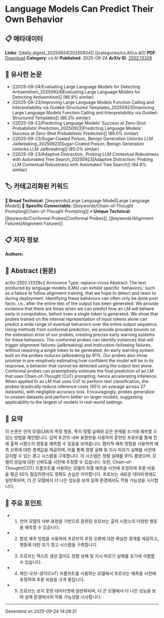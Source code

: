 <!-- KEYWORD_LINKING_METADATA:
{
  "processed_timestamp": "2025-09-24T14:28:31.968555",
  "vocabulary_version": "1.0",
  "selected_keywords": [
    "Large Language Model",
    "Conformal Probes",
    "Chain-of-Thought Prompting",
    "Alignment Failures"
  ],
  "rejected_keywords": [],
  "similarity_scores": {
    "Large Language Model": 0.85,
    "Conformal Probes": 0.8,
    "Chain-of-Thought Prompting": 0.79,
    "Alignment Failures": 0.75
  },
  "extraction_method": "AI_prompt_based",
  "budget_applied": true,
  "candidates_json": {
    "candidates": [
      {
        "surface": "language models",
        "canonical": "Large Language Model",
        "aliases": [
          "LM",
          "language model"
        ],
        "category": "broad_technical",
        "rationale": "Central to the paper's focus on predicting behaviors of language models.",
        "novelty_score": 0.3,
        "connectivity_score": 0.9,
        "specificity_score": 0.6,
        "link_intent_score": 0.85
      },
      {
        "surface": "conformal probes",
        "canonical": "Conformal Probes",
        "aliases": [
          "conformal prediction probes"
        ],
        "category": "unique_technical",
        "rationale": "Introduces a novel method for predicting language model behavior.",
        "novelty_score": 0.75,
        "connectivity_score": 0.7,
        "specificity_score": 0.85,
        "link_intent_score": 0.8
      },
      {
        "surface": "Chain-of-Thought prompting",
        "canonical": "Chain-of-Thought Prompting",
        "aliases": [
          "CoT prompting"
        ],
        "category": "specific_connectable",
        "rationale": "Key technique discussed for enhancing inference in language models.",
        "novelty_score": 0.55,
        "connectivity_score": 0.78,
        "specificity_score": 0.82,
        "link_intent_score": 0.79
      },
      {
        "surface": "alignment failures",
        "canonical": "Alignment Failures",
        "aliases": [
          "jailbreaking"
        ],
        "category": "unique_technical",
        "rationale": "Describes a critical behavior issue in language models addressed by the paper.",
        "novelty_score": 0.65,
        "connectivity_score": 0.65,
        "specificity_score": 0.8,
        "link_intent_score": 0.75
      }
    ],
    "ban_list_suggestions": [
      "method",
      "experiment",
      "performance"
    ]
  },
  "decisions": [
    {
      "candidate_surface": "language models",
      "resolved_canonical": "Large Language Model",
      "decision": "linked",
      "scores": {
        "novelty": 0.3,
        "connectivity": 0.9,
        "specificity": 0.6,
        "link_intent": 0.85
      }
    },
    {
      "candidate_surface": "conformal probes",
      "resolved_canonical": "Conformal Probes",
      "decision": "linked",
      "scores": {
        "novelty": 0.75,
        "connectivity": 0.7,
        "specificity": 0.85,
        "link_intent": 0.8
      }
    },
    {
      "candidate_surface": "Chain-of-Thought prompting",
      "resolved_canonical": "Chain-of-Thought Prompting",
      "decision": "linked",
      "scores": {
        "novelty": 0.55,
        "connectivity": 0.78,
        "specificity": 0.82,
        "link_intent": 0.79
      }
    },
    {
      "candidate_surface": "alignment failures",
      "resolved_canonical": "Alignment Failures",
      "decision": "linked",
      "scores": {
        "novelty": 0.65,
        "connectivity": 0.65,
        "specificity": 0.8,
        "link_intent": 0.75
      }
    }
  ]
}
-->

# Language Models Can Predict Their Own Behavior

## 📋 메타데이터

**Links**: [[daily_digest_20250924|20250924]] [[categories/cs.AI|cs.AI]]
**PDF**: [Download](https://arxiv.org/pdf/2502.13329.pdf)
**Category**: cs.AI
**Published**: 2025-09-24
**ArXiv ID**: [2502.13329](https://arxiv.org/abs/2502.13329)

## 🔗 유사한 논문
- [[2025-09-24/Evaluating Large Language Models for Detecting Antisemitism_20250924|Evaluating Large Language Models for Detecting Antisemitism]] (86.9% similar)
- [[2025-09-23/Improving Large Language Models Function Calling and Interpretability via Guided-Structured Templates_20250923|Improving Large Language Models Function Calling and Interpretability via Guided-Structured Templates]] (86.3% similar)
- [[2025-09-22/Predicting Language Models' Success at Zero-Shot Probabilistic Prediction_20250922|Predicting Language Models' Success at Zero-Shot Probabilistic Prediction]] (86.0% similar)
- [[2025-09-23/Sugar-Coated Poison_ Benign Generation Unlocks LLM Jailbreaking_20250923|Sugar-Coated Poison: Benign Generation Unlocks LLM Jailbreaking]] (85.0% similar)
- [[2025-09-23/Adaptive Distraction_ Probing LLM Contextual Robustness with Automated Tree Search_20250923|Adaptive Distraction: Probing LLM Contextual Robustness with Automated Tree Search]] (84.8% similar)

## 🏷️ 카테고리화된 키워드
**🧠 Broad Technical**: [[keywords/Large Language Model|Large Language Model]]
**🔗 Specific Connectable**: [[keywords/Chain-of-Thought Prompting|Chain-of-Thought Prompting]]
**⚡ Unique Technical**: [[keywords/Conformal Probes|Conformal Probes]], [[keywords/Alignment Failures|Alignment Failures]]

## 📋 저자 정보

**Authors:** 

## 📄 Abstract (원문)

arXiv:2502.13329v2 Announce Type: replace-cross 
Abstract: The text produced by language models (LMs) can exhibit specific `behaviors,' such as a failure to follow alignment training, that we hope to detect and react to during deployment. Identifying these behaviors can often only be done post facto, i.e., after the entire text of the output has been generated. We provide evidence that there are times when we can predict how an LM will behave early in computation, before even a single token is generated. We show that probes trained on the internal representation of input tokens alone can predict a wide range of eventual behaviors over the entire output sequence. Using methods from conformal prediction, we provide provable bounds on the estimation error of our probes, creating precise early warning systems for these behaviors. The conformal probes can identify instances that will trigger alignment failures (jailbreaking) and instruction-following failures, without requiring a single token to be generated. An early warning system built on the probes reduces jailbreaking by 91%. Our probes also show promise in pre-emptively estimating how confident the model will be in its response, a behavior that cannot be detected using the output text alone. Conformal probes can preemptively estimate the final prediction of an LM that uses Chain-of-Thought (CoT) prompting, hence accelerating inference. When applied to an LM that uses CoT to perform text classification, the probes drastically reduce inference costs (65% on average across 27 datasets), with negligible accuracy loss. Encouragingly, probes generalize to unseen datasets and perform better on larger models, suggesting applicability to the largest of models in real-world settings.

## 📝 요약

이 논문은 언어 모델(LM)의 특정 행동, 특히 정렬 실패와 같은 문제를 조기에 예측할 수 있는 방법을 제안합니다. 입력 토큰의 내부 표현만을 사용하여 훈련된 프로브를 통해 전체 출력 시퀀스의 행동을 예측할 수 있음을 보여줍니다. 합리적 예측 방법을 사용하여 예측 오류에 대한 경계값을 제공하며, 이를 통해 정렬 실패 및 지시 따르기 실패를 사전에 감지할 수 있는 경고 시스템을 구축합니다. 이 시스템은 정렬 실패를 91% 줄였으며, 모델의 응답에 대한 신뢰도를 사전에 추정할 수 있습니다. 또한, Chain-of-Thought(COT) 프롬프트를 사용하는 모델의 최종 예측을 사전에 추정하여 추론 비용을 평균 65% 절감하면서도 정확도 손실은 미미합니다. 프로브는 새로운 데이터셋에도 일반화되며, 더 큰 모델에서 더 나은 성능을 보여 실제 환경에서도 적용 가능성을 시사합니다.

## 🎯 주요 포인트

- 1. 언어 모델의 내부 표현을 기반으로 훈련된 프로브는 출력 시퀀스의 다양한 행동을 예측할 수 있습니다.
- 2. 합성 예측 방법을 사용하여 프로브의 추정 오류에 대한 확실한 경계를 제공하고, 행동에 대한 조기 경고 시스템을 구축합니다.
- 3. 프로브는 텍스트 생성 없이도 정렬 실패 및 지시 따르기 실패를 조기에 식별할 수 있습니다.
- 4. 체인-오브-생각(CoT) 프롬프트를 사용하는 모델에서 프로브는 예측을 사전에 추정하여 추론 비용을 크게 줄입니다.
- 5. 프로브는 보지 못한 데이터셋에 일반화되며, 더 큰 모델에서 더 나은 성능을 보여 실제 환경에서의 적용 가능성을 시사합니다.


---

*Generated on 2025-09-24 14:28:31*
